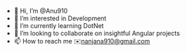 - 👋 Hi, I’m @Anu910
- 👀 I’m interested in Development
- 🌱 I’m currently learning DotNet
- 💞️ I’m looking to collaborate on insightful Angular projects
- 📫 How to reach me ✉️nanjana910@gmail.com

<!---
Anu910/Anu910 is a ✨ special ✨ repository because its `README.md` (this file) appears on your GitHub profile.
You can click the Preview link to take a look at your changes.
--->
